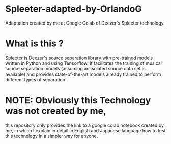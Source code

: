 # Spleeter-adapted-by-OrlandoG
Adaptation created by me at Google Colab of Deezer's Spleeter technology.

# What is this ?
Spleeter is Deezer's source separation library with pre-trained models written in Python and using Tensorflow. It facilitates the training of musical source separation models (assuming an isolated source data set is available) and provides state-of-the-art models already trained to perform different types of separation.

# NOTE: Obviously this Technology was not created by me, 
this repository only provides the link to a google colab notebook created by me, in which I explain in detail in English and Japanese language how to test this technology in a simpler way for anyone. 


